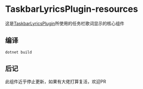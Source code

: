 # TaskbarLyricsPlugin-resources
这是[TaskbarLyricsPlugin](https://github.com/zmxlsss666/TaskbarLyricsPlugin)所使用的任务栏歌词显示的核心组件
## 编译
```
dotnet build
```
## 后记
此组件近乎停止更新，如果有大佬打算复活，欢迎PR
